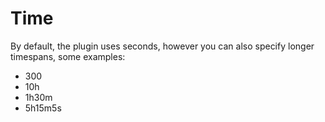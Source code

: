 # Time

By default, the plugin uses seconds, however you can also specify longer timespans, some examples:
* 300
* 10h
* 1h30m
* 5h15m5s